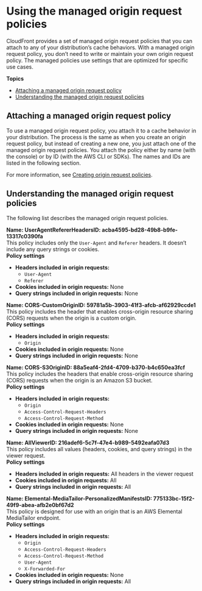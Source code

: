 # Using the managed origin request policies<a name="using-managed-origin-request-policies"></a>

CloudFront provides a set of managed origin request policies that you can attach to any of your distribution’s cache behaviors\. With a managed origin request policy, you don’t need to write or maintain your own origin request policy\. The managed policies use settings that are optimized for specific use cases\.

**Topics**
+ [Attaching a managed origin request policy](#attaching-managed-origin-request-policies)
+ [Understanding the managed origin request policies](#managed-origin-request-policies-list)

## Attaching a managed origin request policy<a name="attaching-managed-origin-request-policies"></a>

To use a managed origin request policy, you attach it to a cache behavior in your distribution\. The process is the same as when you create an origin request policy, but instead of creating a new one, you just attach one of the managed origin request policies\. You attach the policy either by name \(with the console\) or by ID \(with the AWS CLI or SDKs\)\. The names and IDs are listed in the following section\.

For more information, see [Creating origin request policies](controlling-origin-requests.md#origin-request-create-origin-request-policy)\.

## Understanding the managed origin request policies<a name="managed-origin-request-policies-list"></a>

The following list describes the managed origin request policies\.

**Name: UserAgentRefererHeadersID: acba4595\-bd28\-49b8\-b9fe\-13317c0390fa**  
This policy includes only the `User-Agent` and `Referer` headers\. It doesn’t include any query strings or cookies\.  
**Policy settings**  
+ **Headers included in origin requests:**
  + `User-Agent`
  + `Referer`
+ **Cookies included in origin requests:** None
+ **Query strings included in origin requests:** None

**Name: CORS\-CustomOriginID: 59781a5b\-3903\-41f3\-afcb\-af62929ccde1**  
This policy includes the header that enables cross\-origin resource sharing \(CORS\) requests when the origin is a custom origin\.  
**Policy settings**  
+ **Headers included in origin requests:**
  + `Origin`
+ **Cookies included in origin requests:** None
+ **Query strings included in origin requests:** None

**Name: CORS\-S3OriginID: 88a5eaf4\-2fd4\-4709\-b370\-b4c650ea3fcf**  
This policy includes the headers that enable cross\-origin resource sharing \(CORS\) requests when the origin is an Amazon S3 bucket\.  
**Policy settings**  
+ **Headers included in origin requests:**
  + `Origin`
  + `Access-Control-Request-Headers`
  + `Access-Control-Request-Method`
+ **Cookies included in origin requests:** None
+ **Query strings included in origin requests:** None

**Name: AllViewerID: 216adef6\-5c7f\-47e4\-b989\-5492eafa07d3**  
This policy includes all values \(headers, cookies, and query strings\) in the viewer request\.  
**Policy settings**  
+ **Headers included in origin requests:** All headers in the viewer request
+ **Cookies included in origin requests:** All
+ **Query strings included in origin requests:** All

**Name: Elemental\-MediaTailor\-PersonalizedManifestsID: 775133bc\-15f2\-49f9\-abea\-afb2e0bf67d2**  
This policy is designed for use with an origin that is an AWS Elemental MediaTailor endpoint\.  
**Policy settings**  
+ **Headers included in origin requests:**
  + `Origin`
  + `Access-Control-Request-Headers`
  + `Access-Control-Request-Method`
  + `User-Agent`
  + `X-Forwarded-For`
+ **Cookies included in origin requests:** None
+ **Query strings included in origin requests:** All